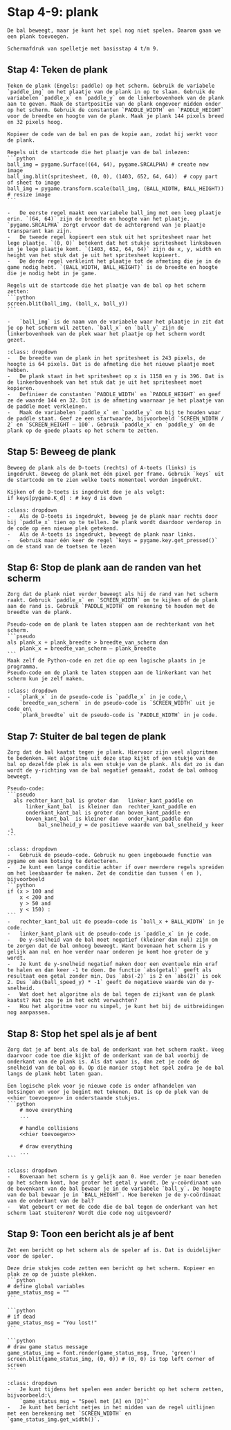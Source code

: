 # Stap 4-9: plank
```{pull-quote}
De bal beweegt, maar je kunt het spel nog niet spelen. Daarom gaan we een plank toevoegen.
````

```{figure} scherm3.png
Schermafdruk van spelletje met basisstap 4 t/m 9.
```

## Stap 4: Teken de plank

````{note} Opdracht
Teken de plank (Engels: paddle) op het scherm. Gebruik de variabele `paddle_img` om het plaatje van de plank in op te slaan. Gebruik de variabelen `paddle_x` en `paddle_y` om de linkerbovenhoek van de plank aan te geven. Maak de startpositie van de plank ongeveer midden onder op het scherm. Gebruik de constanten `PADDLE_WIDTH` en `PADDLE_HEIGHT` voor de breedte en hoogte van de plank. Maak je plank 144 pixels breed en 32 pixels hoog.
````

````{attention} Toelichting
Kopieer de code van de bal en pas de kopie aan, zodat hij werkt voor de plank.

Regels uit de startcode die het plaatje van de bal inlezen:
```python
ball_img = pygame.Surface((64, 64), pygame.SRCALPHA) # create new image
ball_img.blit(spritesheet, (0, 0), (1403, 652, 64, 64))  # copy part of sheet to image
ball_img = pygame.transform.scale(ball_img, (BALL_WIDTH, BALL_HEIGHT)) # resize image
```

-	De eerste regel maakt een variabele ball_img met een leeg plaatje erin. `(64, 64)` zijn de breedte en hoogte van het plaatje. `pygame.SRCALPHA` zorgt ervoor dat de achtergrond van je plaatje transparant kan zijn.
-	De tweede regel kopieert een stuk uit het spritesheet naar het lege plaatje. `(0, 0)` betekent dat het stukje spritesheet linksboven in je lege plaatje komt. `(1403, 652, 64, 64)` zijn de x, y, width en height van het stuk dat je uit het spritesheet kopieert.
-	De derde regel verkleint het plaatje tot de afmeting die je in de game nodig hebt. `(BALL_WIDTH, BALL_HEIGHT)` is de breedte en hoogte die je nodig hebt in je game.

Regels uit de startcode die het plaatje van de bal op het scherm zetten:
```python
screen.blit(ball_img, (ball_x, ball_y))
```

-	`ball_img` is de naam van de variabele waar het plaatje in zit dat je op het scherm wil zetten. `ball_x` en `ball_y` zijn de linkerbovenhoek van de plek waar het plaatje op het scherm wordt gezet.
````

````{hint} Tips
:class: dropdown
-	De breedte van de plank in het spritesheet is 243 pixels, de hoogte is 64 pixels. Dat is de afmeting die het nieuwe plaatje moet hebben.
-	De plank staat in het spritesheet op x is 1158 en y is 396. Dat is de linkerbovenhoek van het stuk dat je uit het spritesheet moet kopieren.
-	Definieer de constanten `PADDLE_WIDTH` en `PADDLE_HEIGHT` en geef ze de waarde 144 en 32. Dit is de afmeting waarnaar je het plaatje van de paddle moet verkleinen.
-	Maak de variabelen `paddle_x` en `paddle_y` om bij te houden waar de paddle staat. Geef ze een startwaarde, bijvoorbeeld `SCREEN_WIDTH / 2` en `SCREEN_HEIGHT – 100`. Gebruik `paddle_x` en `paddle_y` om de plank op de goede plaats op het scherm te zetten. 
````

## Stap 5: Beweeg de plank

````{note} Opdracht
Beweeg de plank als de D-toets (rechts) of A-toets (links) is ingedrukt. Beweeg de plank met één pixel per frame. Gebruik `keys` uit de startcode om te zien welke toets momenteel worden ingedrukt.
````

````{attention} Toelichting
Kijken of de D-toets is ingedrukt doe je als volgt:
if keys[pygame.K_d] : # key d is down
````

````{hint} Tips
:class: dropdown
-	Als de D-toets is ingedrukt, beweeg je de plank naar rechts door bij `paddle_x` tien op te tellen. De plank wordt daardoor verderop in de code op een nieuwe plek getekend.
-	Als de A-toets is ingedrukt, beweegt de plank naar links.
-	Gebruik maar één keer de regel `keys = pygame.key.get_pressed()` om de stand van de toetsen te lezen
````

## Stap 6: Stop de plank aan de randen van het scherm

````{note} Opdracht
Zorg dat de plank niet verder beweegt als hij de rand van het scherm raakt. Gebruik `paddle_x` en `SCREEN_WIDTH` om te kijken of de plank aan de rand is. Gebruik `PADDLE_WIDTH` om rekening te houden met de breedte van de plank.
````

````{attention} Toelichting
Pseudo-code om de plank te laten stoppen aan de rechterkant van het scherm.
```pseudo
als plank_x + plank_breedte > breedte_van_scherm dan
    plank_x = breedte_van_scherm – plank_breedte
```
Maak zelf de Python-code en zet die op een logische plaats in je programma. 
Pseudo-code om de plank te laten stoppen aan de linkerkant van het scherm kun je zelf maken.
````

````{hint} Tips
:class: dropdown
-	`plank_x` in de pseudo-code is `paddle_x` in je code,\
    `breedte_van_scherm` in de pseudo-code is `SCREEN_WIDTH` uit je code en\
    `plank_breedte` uit de pseudo-code is `PADDLE_WIDTH` in je code. 
````

## Stap 7: Stuiter de bal tegen de plank

````{note} Opdracht
Zorg dat de bal kaatst tegen je plank. Hiervoor zijn veel algoritmen te bedenken. Het algoritme uit deze stap kijkt of een stukje van de bal op dezelfde plek is als een stukje van de plank. Als dat zo is dan wordt de y-richting van de bal negatief gemaakt, zodat de bal omhoog beweegt. 
````

````{attention} Toelichting
Pseudo-code:
```pseudo
  als rechter_kant_bal is groter dan   linker_kant_paddle en 
      linker_kant_bal  is kleiner dan  rechter_kant_paddle en
      onderkant_kant_bal is groter dan boven_kant_paddle en 
      boven_kant_bal  is kleiner dan   onder_kant_paddle dan
          bal_snelheid_y = de positieve waarde van bal_snelheid_y keer -1
```
````

````{hint} Tips
:class: dropdown
-	Gebruik de pseudo-code. Gebruik nu geen ingebouwde functie van pygame om een botsing te detecteren. 
-	Je kunt een lange conditie achter if over meerdere regels spreiden om het leesbaarder te maken. Zet de conditie dan tussen ( en ), bijvoorbeeld
```python
if (x > 100 and 
    x < 200 and 
    y > 50 and 
    y < 150) :
```
-	rechter_kant_bal uit de pseudo-code is `ball_x + BALL_WIDTH` in je code.
-	linker_kant_plank uit de pseudo-code is `paddle_x` in je code.
-	De y-snelheid van de bal moet negatief (kleiner dan nul) zijn om te zorgen dat de bal omhoog beweegt. Want bovenaan het scherm is y gelijk aan nul en hoe verder naar onderen je komt hoe groter de y wordt. 
-	Je kunt de y-snelheid negatief maken door een eventuele min eraf te halen en dan keer -1 te doen. De functie `abs(getal)` geeft als resultaat een getal zonder min. Dus `abs(-2)` is 2 en `abs(2)` is ook 2. Dus `abs(ball_speed_y) * -1` geeft de negatieve waarde van de y-snelheid. 
-	Wat doet het algoritme als de bal tegen de zijkant van de plank kaatst? Wat zou je in het echt verwachten?
-	Hou het algoritme voor nu simpel, je kunt het bij de uitbreidingen nog aanpassen. 
````

## Stap 8: Stop het spel als je af bent

````{note} Opdracht
Zorg dat je af bent als de bal de onderkant van het scherm raakt. Voeg daarvoor code toe die kijkt of de onderkant van de bal voorbij de onderkant van de plank is. Als dat waar is, dan zet je code de snelheid van de bal op 0. Op die manier stopt het spel zodra je de bal langs de plank hebt laten gaan.
````

````{attention} Toelichting
Een logische plek voor je nieuwe code is onder afhandelen van botsingen en voor je begint met tekenen. Dat is op de plek van de <<hier toevoegen>> in onderstaande stukjes.
```python
    # move everything
    ...

    # handle collisions
    <<hier toevoegen>>

    # draw everything
    ...
```
````

````{hint} Tips
:class: dropdown
-	Bovenaan het scherm is y gelijk aan 0. Hoe verder je naar beneden op het scherm komt, hoe groter het getal y wordt. De y-coördinaat van de bovenkant van de bal bewaar je in de variabele `ball_y`. De hoogte van de bal bewaar je in `BALL_HEIGHT`. Hoe bereken je de y-coördinaat van de onderkant van de bal?
-	Wat gebeurt er met de code die de bal tegen de onderkant van het scherm laat stuiteren? Wordt die code nog uitgevoerd? 
````

## Stap 9: Toon een bericht als je af bent

````{note} Opdracht
Zet een bericht op het scherm als de speler af is. Dat is duidelijker voor de speler.
````

````{attention} Toelichting
Deze drie stukjes code zetten een bericht op het scherm. Kopieer en plak ze op de juiste plekken.
```python
# define global variables
game_status_msg = ""
```

```python
# if dead
game_status_msg = "You lost!"
```

```python
# draw game status message
game_status_img = font.render(game_status_msg, True, 'green')
screen.blit(game_status_img, (0, 0)) # (0, 0) is top left corner of screen
```
````

````{hint} Tips
:class: dropdown
-	Je kunt tijdens het spelen een ander bericht op het scherm zetten, bijvoorbeeld:\
    `game_status_msg = "Speel met [A] en [D]"`
-	Je kunt het bericht netjes in het midden van de regel uitlijnen met een berekening met `SCREEN_WIDTH` en `game_status_img.get_width()`.
````
